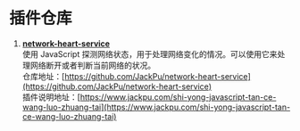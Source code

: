 # 插件仓库

1. **[network-heart-service](https://github.com/JackPu/network-heart-service)**  
使用 JavaScript 探测网络状态，用于处理网络变化的情况。可以使用它来处理网络断开或者判断当前网络的状况。  
仓库地址：[https://github.com/JackPu/network-heart-service](https://github.com/JackPu/network-heart-service)  
插件说明地址：[https://www.jackpu.com/shi-yong-javascript-tan-ce-wang-luo-zhuang-tai](https://www.jackpu.com/shi-yong-javascript-tan-ce-wang-luo-zhuang-tai)
